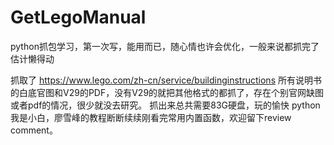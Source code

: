 # GetLegoManual
python抓包学习，第一次写，能用而已，随心情也许会优化，一般来说都抓完了估计懒得动

抓取了 https://www.lego.com/zh-cn/service/buildinginstructions 所有说明书的白底官图和V29的PDF，没有V29的就把其他格式的都抓了，存在个别官网缺图或者pdf的情况，很少就没去研究。
抓出来总共需要83G硬盘，玩的愉快
python我是小白，廖雪峰的教程断断续续刚看完常用内置函数，欢迎留下review comment。
